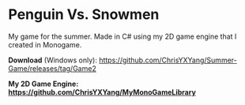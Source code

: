# Penguin Vs. Snowmen
My game for the summer. Made in C# using my 2D game engine that I created in Monogame.

**Download** (Windows only): https://github.com/ChrisYXYang/Summer-Game/releases/tag/Game2


**My 2D Game Engine: https://github.com/ChrisYXYang/MyMonoGameLibrary**
